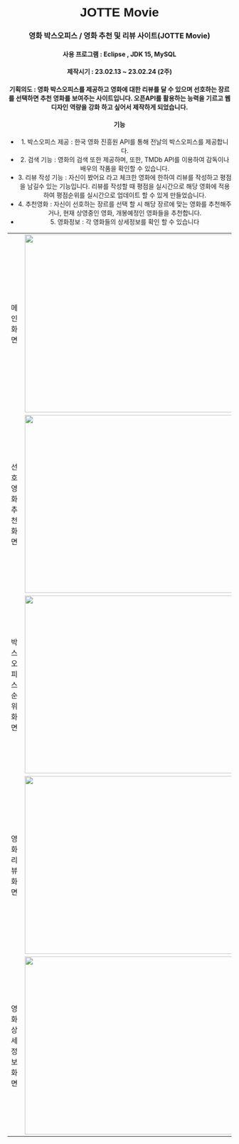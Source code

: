 <h1 style="text-align:center;font-family: Arial, sans-serif;">JOTTE Movie</h1>
<div style="text-align:center;"><h3>영화 박스오피스 / 영화 추천 및 리뷰 사이트(JOTTE Movie) </h3></div>
<div style="text-align:center;"><h4>사용 프로그램 : Eclipse , JDK 15, MySQL </h4></div>
<div style="text-align:center;"><h4>제작시기 : 23.02.13 ~ 23.02.24 (2주) </h4></div>
<div style="text-align:center;"><h4>기획의도 : 영화 박스오피스를 제공하고 영화에 대한 리뷰를 달 수 있으며 선호하는 장르를 선택하면 추천 영화를 보여주는 사이트입니다. 오픈API를 활용하는 능력을 기르고 웹 디자인 역량을 강화 하고 싶어서 제작하게 되었습니다. </h4></div>
<div style="text-align:center;"><h4>기능</h4></div>
<div style="text-align:center;">
<ul>
    <li>1. 박스오피스 제공 : 한국 영화 진흥원 API를 통해 전날의 박스오피스를 제공합니다.</li>
    <li>2. 검색 기능 : 영화의 검색 또한 제공하며, 또한, TMDb API를 이용하여 감독이나 배우의 작품을 확인할 수 있습니다.</li>
    <li>3. 리뷰 작성 기능 : 자신이 봤어요 라고 체크한 영화에 한하여 리뷰를 작성하고 평점을 남길수 있는 기능입니다. 리뷰를 작성할 때 평점을 실시간으로 해당 영화에 적용하여 평점순위를 실시간으로 업데이트 할 수 있게 만들었습니다.</li>
    <li>4. 추천영화 : 자신이 선호하는 장르를 선택 할 시 해당 장르에 맞는 영화를 추천해주거나, 현재 상영중인 영화, 개봉예정인 영화들을 추천합니다.</li>
    <li>5. 영화정보 : 각 영화들의 상세정보를 확인 할 수 있습니다</li>
</ul>
</div>
<table>
<tr>
<td><div>메인 화면</div></td>
<td><img src="https://lh3.googleusercontent.com/fife/APg5EOYDLxCOOypMCM5486G9iwzZlIo6JA_PIAfjMra8SEAaXDKFZxWmGIZBOdUoRm32NHiPSmGcpUV_pm0lNf5DjX-7Lew7X9Yp8Zzz-R7dcwXnyMaU076x__Q8cjxrkEllaOPt_4H71r5Q0IBHYjXEXjg83W5KWnc7nTBz3lG3cnK4779-9ALNmYGW6RNI2QpjVGSr_wsDXoGRFnPRXzgc26oDVDBZfJdGKLmARxqgut5WnasewzEArC1_Wzhkwg41szjEaNGDjuXWASLkRlgYXl1XYIcIVPtEnOURYM3iC1gE_M85BWlnArboGWA9bl--irjXNP1oV3nah_9iGSgkZqhtliulDIdWHnjzRulN_8OxhjzFKwgSZMMPwZw3oFMOuNGfZ72sO1RT5bLXRon2dWkEJJ528v0o9pn1xkXMNPqQ87ZdwpapkG-E-cOrgiTIyNGj-G1ewNS3IazNWeEyl9hQQ6UqM2Bw1jIRBNe3V96BIh3Ho0vaQtr2_DFv1dAJ-2jl1tREpQbFhWp7Or3BbP2qZYOGlFkqOKaKLvLayUvIun7FdkgyPAPdaoDldHUAhaySSiSJntjocwYXk788VwGzY2QNDu5U8t3e9xxqZJNZYDFufw7spQ5x3Wh2jrkITpHEp8_FZCHRu6nFJSewWiYm8DzDQzwGxWNVbL2eCvgD1Tjuq_Vu3nZdK3KXQ-zEWbkzk5z2APN0l_OGoPeTeMV25H3izwhgaKh7CukSTbOqqf809QWcpZRqb8S98Vg32rhTO0VzOuyNyYfQBoe4ByOEQfUQBF88mABt9D5_lOAq5AVSdFIWblzPfD1MuHibKFfy2LcUC9gebLHzlg-xlatteuCEVmtAimxEKOyYYjBM13TvEB6kCyW2VG83PVV69QjhVWTq_2GiVnHp4cZA01I31el-xdQ-ghRKh-9N4a_GY9zPacpPQhGo0El4CvDvbIt-mb1zLknGW284TgwVvxSktGISkoDIVRwabJCPGvreW_sPqf8ELYxgJV-hC_yy6cOl9b1A6uOMaaaSOIRysib83h89coM0BN9LBCQdNJJlfX4gSa08JbxH4AEawlY3SXAmCI00Ua0jL7gHhrLdUYg4F2kWNzTRQykzZTZ7k0oInV9s9EcxhC3Rdi8AgHBVG93uG8o4aE5KG2TSCZO8aUYJkKGHd1IDpe6JFjAc9lB0-F8eA27Qk7ijxelMfrW2JVmHsqM0yIijHjrDMLKroonOKO0ZItrsDOrj7-9f8hfjomwwXHOdYnUJJ-HqFU9MuSczsG3baGBBMvhQCUXky9R2HXKwm6rzWCCSPVy-0zH9luP94dwsla1nNAJuU38xPTL-zfDqvtKMY_H5e2_X06JGC-ax-AN4qMyrc0OOYseb-DGS1jvMhjretKN6V2iaolhZvAhYePp_KKFi-A1mKts6lWz7jcx3lvOZRKSgyOuCe-FyVc6OTQGp0LaiRUv24RZF8PkILTSIZlcWsszt5MAPpp5_lUFHkqkPpscYcdh57GvI0GXIvw=w1367-h951" width="800" height="400"/></td>
<tr>
<tr>
<td><div>선호영화 추천 화면</div></td>
<td><img src="https://lh3.googleusercontent.com/fife/APg5EOY2C_QI3xzt9bmdRsaEX4tG6JIRN428Gwvdg1pGI_uJV7E_d1bFsll_KrjABDw9S5yyKq5dqGiwfWPLhKLcTJy7ApgPlEmHiulGpTYOb7hA8uxn9fJXKzNvj5SyvnWrdcIg05LhiewRs_yAe5qiHq2glE0ZVKG96VViacg6jQZK0YUBR1B9TWEuJVRSGSqjnwIYt9TphyFv4qTWZuuPnlw8RcG6fCfihm_FfSy0sPbp1UJzAkyRrdNiuWBVRGOCDmkI63svFCrfAmLxPmI6qXurwTNf3G_36CrsoTWZ8TjAPPKGM_AVSPkUiD9hW62VxDG5L5TWDJ-u9gthewznNDRp2kHn0k2Nbkcx6glnrZROjO8_yfn3iUs1rR2OkxfiVyJRMhnReMkjr9-PrWxSpTzdN8kyxUtqtoYr0ecWGrdrL03HXxCzaQHXigxHTPdcFk3lqipv7lrk6oswKNgqcE0RHO-cHn2XlzcbH740daHNzYVjhh0MDvQr4aTFoliJYrk2nBAD19GSheWdxKdj9LCvNgzc8M0pGx_osKawR9GHOt4H4RpHGAHIve76jVbpJXxLGBTSDgKhoKUs6kZL7ozbwE2yqIRiuZcBHutBvZwZhaAuwvBoGHzyFSt3BybHNL5q5GGdwoahOWLeHhe44aAxA-bgLhwwvACccXGj7SZ_sdAV_GmVNYtOMDE08KHLz3ADpXUWi6f-S4X3jcZqIF4HyYbc8UOvgqTjv9oQkb-9AyElDh6CpxQA_0cv2P2lG7IS62eDCM2Mm8tV1EFeBuvofzgMi1mzqn3f3wmNVP2YR0TlhUp1StSxsMW4eVKckr8Tjf_b9dXu_HA2PfzJMiLL9sEw1pqhOrCPlF-h5rSrAoTlbp_pMntkrTaRH8QqPU1Wzj0MccuRctHG8GSR0S3-padeYkNu-ObaPv45-Pb3W9ni6tSbGpEziqcHGaNCcVR3hKN0FZjSdmsny5B_czUO6WZ0NDMALkYB73uuHGyNrhaXpfB9bEoxe3oZAYpDh4nvJGYaFbvb1VJ3w1sgjRmFKtYfTkPADofM9PG6migDN0W84w-77_JsN9-zTYuHFcI2HlJc7OiDc2dOK6X3vPGZDSZbrHQUl10c-E5Cl71m8TA1ZP7B8ykoH6udtrep5KGuJxfjvi2MnGGtdeKsSvXHsh6u43Yg_hUeIJx-38Nwndihnvmb3hzAKFdBmdk-u34twWZZY-UUdNWW8heWDjOzs52hFli71xYmgOGyftoFYdxpPOlTN5WUMYomaSZTWSl6S1faHrepWDJwTw-tB_Itbwh6dL7l4YYZfrX9MV5SJ7b08cVfVQX8Q7NxWYqQP6ws-rqDsHLom3l9r_GyZqYBl6_UC7B9wogwiLdaziRsWcKJCv_aF4rdwN4hYQeWvl2UqDDlgpyW8EvtiDG8i7YdMddrJ858kBSFSf3PNB0yHVHURo-iRK5BotjrJZtxkZGV1CtH5BPP6IkxgEjGKBxdYlc9MTWh63oXpwD5_IKw86aoIFIWlA=w974-h935" width="800" height="400"/></td>
<tr>
<tr>
<td><div>박스오피스 순위 화면</div></td>
<td><img src="https://lh3.googleusercontent.com/fife/APg5EOZkmSzoo_26hgfqoAJPfk8p_iCMJDKZNFnWTVbSe-dMRlGzDr7Crn6wC89IL4PqvART79tq7Dh8iFHyt97RTf3d2IHKtU6kagj5hIPaP6WPFh76sXIIvK41o_UN6biZ-3vASuqKNgKuprxxpySVTTGkRW1SfufDDBsnC0bTo7KJ27h_55we6-PeehzerO9fndv8PMcFt2iAGydHFrP_qFiJmk2Bbg0KjXAdyIFIig1bP5r0EWTwsrPEk5iKIyvUTI3HGXhStizp4ioePWaH97Y9krK1gOYxCmGnrKfJpgDteCcj4rRdpe-B2I28F49yP-m5TzJsvWFQrRi02H9aiPfYtnqKTg-lg2UNomAokC7cl8HDxgQqT1Y_yHUHLOZEVwFfoiD3BDc2rbTeDHA2I_IbeSXJJmnrxEDIlPID6E31J8fYE8N3RssRIwSFWDJTzVcX4AzXG8hZwI8Myrqofpn0yeoBHK33Xn99gork1owHIb1M9z2yBQBIKQ3e3NvP5eCggXTyYjJk0X3c3GHo18nV5-tEtze2OpwqimIjVfQHbsclH_FyOVbVqwj6LnXALbQDV6V2sZriaOA-TMrHnbxYdQ3nJEYIo-GeYciX1bWmNKEBK1Ysak15_nRVmehGeO7EfFLd1zjCrgxZ0bTBYYTBv-AVczqsPQHgMwSwrlC2FJDlMgMLi-k2wmbAuWVr10trTxLurxoYpFYZEemF3fBMtVlxMxfaZC-UiUE3akILi_kx2j0XQkjMeIStM3hJkg_fUVAP0H8O-ThW-1KDKq9A7ni7AiA65eS_KCMXgH5odwZ9DY8l0Yx7vneRvBWV-mE7n-Ux3xoHUTj_F90_KssyKt5hhJuWy4PJQRp_XEinNq-09H8Iauv5yNCMl4QmrDhJpiKKM7D0XU78TyGMzoTzgro7Xi4UXv2uGgMzKhSprNZ36J_txgvhAhDLsjpnm_QK7O98HlN7OQpoC1_497zmqFaj5KOZKBAV8rgtFLcXnPQr8Md3ALhkvc0XyJHXxDQCfUWGy9QSpzEIr2lvuPBlQ_XbMKZIx2fOTdnzeXC83ASWMp79ZHGHx1a-hE_ikQQ398J4F3zHynWf0epDZk3GqOOXh08MpVYhz5uAfu5gX1140-EbujG6LAisBQR9bJt0fsq_dQl0r1KThtVt_VDX9mxgIl0NcYudTf3eH9iY3hSVUmGxn9CQz7gitbdezzMe-nQ8kANNsoERL0srXV33i7gvBmzDLy-9baufm--Hke2zrUaaw7kxSz_Qg3dk13ew5p-zRuDVVF_l6dz1qdWpK5uCZiuIKDrIHVl-GHFSIG4zpSADeLdxpY8FBLeWiuss2MoKV1MYSSoiewZdNrK-sk0EylZPvPuSRt_ThF9fjppmewpl-UD3AojDvWBJiHJsOSiWB0mVuJS2fgLdmOg7Gz-vjhxAabob6mD2ytBFS3Dj9TJFG3yo3TNj36Z9t_LLxg8rkKfpMYRsSK06PIFDVO1fxbLVmeXhMw9auXId4Zzuk53Ebg=w974-h935" width="800" height="400"/></td>
<tr>
<tr>
<td><div>영화 리뷰 화면</div></td>
<td><img src="https://lh3.googleusercontent.com/fife/APg5EOYMA_GoHfLt8vXH2rjGRac9j_icFJDF9IsSNC9Zj1vA91JBdyJ3gZQBJyFVGtDF5lHz0Jwjj-t4R9-1QzW3JfI0ZCiZXzLXnNTHzEN-V-f8ZrE8u54ghi6vmbP2wV-kP5X0e4El3ErDNbAqsV1eF_u0MNR6WzPZGls83BYD6A_FGpZ3euObJ3bMOLBRSj2tYgrPb6tS66DHxGbxAa6aw2cF8SXh480Pk0jth57K1_qF6gI5jkJtYFqFftUPRWJZJwGX0Tg_dRh5nqFxL_amDyFc6655Q0AXJg-tzrn0IHu47TvYfAFtiq6vumejZC9UVEAskzGm1GAVLF-n7i7VKa--G9FSOLEwRHmUlmXYdBtlrvpCFbDWzW7cHqZNMPRH0KVXuKswTPya7reyZ9aEFYBT-mi5GwMqbp6RSCQq99GzYKdohlKyabQYP8UgiDoedhI8qTZqREID7TteflTGiym0qllO4BIAUUjn4XUOIAjuGbR4Ea-xomnB7zK_QfoFRyq_o0LZmXbbo8zQZewB5jXE6SjLaTCE_c2Mpq5TlRA3ruNuxr1DvNF3ZXBFmwxg8u3x_4fDDeeiXVRT9G12ha4qry0sHV7ASkMHeduhmSnygQPktvR10bICTOeGE1fPVgPbdjn1qq9imQtZlFFgYAOstsGVdoncR-1ZKHknFsfclywoCYjVoGQMOr-xdJXtAzEYAwweS8IGoXGEuOjDjQuSSt20K3Do9zDMbkXHFn31SqyHtS7HjzgNqP5vRjl4enWE6CFu3K-9CQ-yTHHj12e0AX6pfq-w7r0hHdiJgQTp2EndaRQvDTqPAYdJVrXpHhyZ25eUDT58KOWSvf-j5btvPhiXn1U4aR9UZjrqfWtVlmekYbxsJoGR_HwhsLz3noGgGBFJklFafOOIzw4ipIxYIJMk8G_Nb_6o3Rm66DbccaXM3c8O-GnkRsbyQHByvaN65OiRACV7XujlRufc4b3naxZqtXRxiDuWqfQzCsjsg8L8h6r4Wj7KMX1KAuQfu3VkQWoegrCbygu9HRMXg5yAtCDaAINunmOWjLZapZJ9jiZSKFrtntRTdSYb_vG8YYaVpBz7mHD26s5ZZJMJAFywsh_5GnoxBcQ63CU9euzi9iUS9aLX2vTwFeBkUHZ2RZEAgGeQzDwfpK2Qavuztxvkgbj3zyBWm7mh-AUPTKU0pv7ZaahVeqCT5vUpW9G98gqpyzt6VibWDeCAlDfzTuwxXVruWrSc5FjsOkvCPbkzv_6GBBH6Mq8--GMGIQeEHKdOWU6BycYWYeiMPjMV0pouKNEXKGLJDldSlcxmUzGkCNS05qyK__PxMXBP4XFknEWaTh796bZw3GVo5r45O6_Ov-vc3te09b_jaWJC168dCbgHmsPRuZEYOUZoYvaE16lWXykGnOguPMp5XffKHjy6kjR1-Ac3sycgHImi38SMeUudBpo-Vr4tROVeQFsrisOGhE3Vmd6R9GQadHeN1m_ZE8WJ6aiwS5MleG9ov3etL5liTpvYBQ=w974-h935" width="800" height="400"/></td>
<tr>
<tr>
<td><div>영화 상세정보 화면</div></td>
<td><img src="https://lh3.googleusercontent.com/fife/APg5EOZ4vVTAAHa2-7sAZB7AvzDBp4c6H6my95v5n2bc3upzdC6MSKm_tC0XO9bjHnOidIJ-ZWqyo17U2NMpql9-CDoa9IF7tq67tOtOJgJnNFoO1VyiiiYvmvpAC8aKkowLeZ5XzSL5H8Udj4B_kKtYkd-8u7h3OSarOeYabERf9z_JN7JmBboNIkqY7kPcIUOVtjVqXwcz06H9hKdSFCezVwCGBYz2K0tj3tAa7P8bJ5_l3KyA_2omQKSYTSY2Zkldop7ghiOPu-LrZ-W1OwbNCD4wrzbimrY5vHTEIlkRz7e2Bc7baBUzFxzqAiVMjsDaLhH4-ywAtTvI2J-u6uwmf8gZX7AgoI5wC4Z1lWOjMecWHjk5_2LfuCx4oA3smTnj2LQWPtHCBSIzOg31Rgurr6pX-El94-GSkWoml1ueBXjS0eimKC7u4_jp1mF_xu6Mgnh2NjkPT_dTEDrXaNh1TZlAF9w3DYuI-ENT0xAKod7OY_YP-D1Z5shRw50mCF2lD8-1lvBz1zQ6I5SfSGaUbkbpPf-D1OjAReFXhjonRUQjHaqXZvtLPcur0ZSYyVrAPc-JaAtKVJVEaYP5R1LZBVGd4b66PcCVvyIUCGti6exDl6hyInUxQAqnWyP5vf-_36A1rLo2ZS_8QQWTTyuf1vVXRIRF5cnk_-pVKqTINY4z_gRHGdB3Tm5EX-o4JcM_b2-BcLzceC-pztgLVXdtLP2DR3qH1ZB_OKsDNcAjXRZOWQ3al4aY8ZXoYnTopJqW-YKdyyubAOe0VLDe1SNx3g__p-CE9WL3TwKbHAnN-FoBNRbt6LxckJ7TcrvVeeBYgQZXOPlNXZyBn4xMLlY2vxNEnwEnrOh9i4ejkofbdrJp_4beZoMLvmd7MBv_LcXTLypQo3X-B4n-zOHqJ0PqnfNSlDcmhgca2bEPGOU6-tgQPj4qnpOi0Ib6KUNLRHIrKanjW6WPDTawIHNZ00uIjffu6Y23gpQiMJKWmLyHW7gn5KECecosDqRs7NMvXqSEhPvrgFjFnHlrUGoCpxwW7cJIdCwr3ds1J8WmNvdk1-hmz9b3N01FsV6nEssshCkiSB8xYA6uip3tijrNdnvDCyswRy8VPvPHJbgR_fOO5g0VIFRpnjKAMIKaOJMR5noJnLeo9POalLKXCWwtb0fVzXEzP9BIdo3RzNiPpqDSXUm8ldgVbifn0yWfnRL5DFZd4D5swAz8CU0pHT49wkLs4tC5tlFEHpTwX_lg0nX2kJb4cLVwLg4k1yfNRDFvlRQXR3qbmFmm29HqH1uFS_XtWGvJtbdn1ehrFIzOI1mjpg2pmnp3EA7SRUEJW9suL56DVwwWRZ623QwCE80QBikbabFylWUsBg7J1V7QE7eTSOfGZLGrRMhHmK8ec1MV_0zaUwGb9HYEg59zMh8lAHRe2tVBbbwm2ZX4wwfd-ufPRD_IwXFqZVADPSRFGWrSmX6E04xm-4ryt-eYyH7L8JgLw9yLqUbWclEzn6_bd9U0T9HNV8FquxKOpQ=w974-h935" width="800" height="400"/></td>
<tr>
</table>
